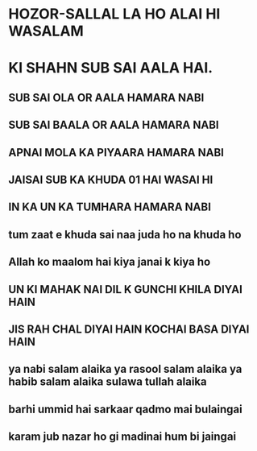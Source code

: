 # HOZOR-SALLAL LA HO ALAI HI WASALAM
# KI SHAHN SUB SAI AALA HAI.
 
## SUB SAI OLA OR AALA HAMARA NABI 
## SUB SAI BAALA OR AALA HAMARA NABI 
## APNAI MOLA KA PIYAARA HAMARA NABI
## JAISAI SUB KA KHUDA 01 HAI WASAI HI
## IN KA UN KA TUMHARA HAMARA NABI
## tum zaat e khuda sai naa juda ho na khuda ho
## Allah ko maalom hai kiya janai k kiya ho
## UN KI MAHAK NAI DIL K GUNCHI KHILA DIYAI HAIN 
## JIS RAH CHAL DIYAI HAIN KOCHAI BASA DIYAI HAIN 
## ya nabi salam alaika ya rasool salam alaika ya habib salam alaika sulawa tullah alaika 
## barhi ummid hai sarkaar qadmo mai bulaingai
## karam jub nazar ho gi madinai hum bi jaingai